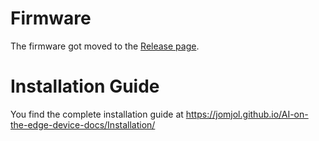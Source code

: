 # Firmware
The firmware got moved to the [Release page](https://github.com/Slider0007/AI-on-the-edge-device/releases).

# Installation Guide

You find the complete installation guide at https://jomjol.github.io/AI-on-the-edge-device-docs/Installation/
